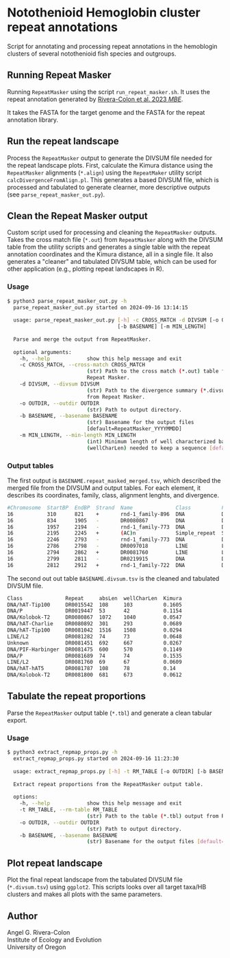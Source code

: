 # Notothenioid Hemoglobin cluster repeat annotations

Script for annotating and processing repeat annotations in the hemoblogin clusters of several notothenioid fish species and outgroups.

## Running Repeat Masker

Running `RepeatMasker` using the script `run_repeat_masker.sh`. It uses the repeat annotation generated by [Rivera-Colon et al. 2023 *MBE*](https://doi.org/10.1093/molbev/msad029). 

It takes the FASTA for the target genome and the FASTA for the repeat annotation library.

## Run the repeat landscape

Process the `RepeatMasker` output to generate the DIVSUM file needed for the repeat landscape plots. First, calculate the Kimura distance using the `RepeatMasker` alignments (`*.align`) using the `RepeatMaker` utility script `calcDivergenceFromAlign.pl`. This generates a based DIVSUM file, which is processed and tabulated to generate clearner, more descriptive outputs (see `parse_repeat_masker_out.py`).

## Clean the Repeat Masker output

Custom script used for processing and cleaning the `RepeatMasker` outputs. Takes the cross match file (`*.out`) from `RepeatMasker` along with the DIVSUM table from the utility scripts and generates a single table with the repeat annotation coordinates and the Kimura distance, all in a single file. It also generates a "cleaner" and tabulated DIVSUM table, which can be used for other application (e.g., plotting repeat landscapes in R).

### Usage

```sh
$ python3 parse_repeat_masker_out.py -h
  parse_repeat_masker_out.py started on 2024-09-16 13:14:15
  
  usage: parse_repeat_masker_out.py [-h] -c CROSS_MATCH -d DIVSUM [-o OUTDIR]
                                    [-b BASENAME] [-m MIN_LENGTH]
  
  Parse and merge the output from RepeatMasker.
  
  optional arguments:
    -h, --help            show this help message and exit
    -c CROSS_MATCH, --cross-match CROSS_MATCH
                          (str) Path to the cross match (*.out) table from
                          Repeat Masker.
    -d DIVSUM, --divsum DIVSUM
                          (str) Path to the divergence summary (*.divsum) table
                          from Repeat Masker.
    -o OUTDIR, --outdir OUTDIR
                          (str) Path to output directory.
    -b BASENAME, --basename BASENAME
                          (str) Basename for the output files
                          [default=RepeatMasker_YYYYMMDD]
    -m MIN_LENGTH, --min-length MIN_LENGTH
                          (int) Minimum length of well characterized bases
                          (wellCharLen) needed to keep a sequence [default=None]
```

### Output tables

The first output is `BASENAME.repeat_masked_merged.tsv`, which described the merged file from the DIVSUM and output tables. For each element, it describes its coordinates, family, class, alignment lenghts, and divergence.

```sh
#Chromosome  StartBP  EndBP  Strand  Name              Class          Family          WellCharLen  Kimura  SwScore
16           310      821    +       rnd-1_family-896  DNA            DNA             497          0.0922  3297
16           834      1905   -       DR0080867         DNA            DNA/Kolobok-T2  1040         0.0547  7295
16           1957     2194   -       rnd-1_family-773  DNA            DNA/P           786          0.0148  6389
16           2195     2245   +       (AC)n             Simple_repeat  Simple_repeat   None         None    60
16           2246     2793   -       rnd-1_family-773  DNA            DNA/P           786          0.0148  6389
16           2786     2798   -       DR0097018         LINE           LINE/L2         -60          1       253
16           2794     2862   +       DR0081760         LINE           LINE/L2         67           0.0609  1380
16           2799     2811   -       DR0219915         DNA            DNA             None         None    264
16           2812     2912   +       rnd-1_family-722  DNA            DNA/P           778          0.0243  737
```

The second out out table `BASENAME.divsum.tsv` is the cleaned and tabulated DIVSUM file.

```sh
Class              Repeat     absLen  wellCharLen  Kimura
DNA/hAT-Tip100     DR0015542  108     103          0.1605
DNA/P              DR0019447  53      42           0.1154
DNA/Kolobok-T2     DR0080867  1072    1040         0.0547
DNA/hAT-Charlie    DR0080892  301     293          0.0689
DNA/hAT-Tip100     DR0081042  1516    1508         0.0294
LINE/L2            DR0081282  74      73           0.0648
Unknown            DR0081451  692     667          0.0267
DNA/PIF-Harbinger  DR0081475  600     570          0.1149
DNA/P              DR0081689  74      74           0.1535
LINE/L2            DR0081760  69      67           0.0609
DNA/hAT-hAT5       DR0081787  108     78           0.14
DNA/Kolobok-T2     DR0081800  681     673          0.0612
```

## Tabulate the repeat proportions

Parse the `RepeatMasker` output table (`*.tbl`) and generate a clean tabular export.

### Usage

```sh
$ python3 extract_repmap_props.py -h
  extract_repmap_props.py started on 2024-09-16 11:23:30
  
  usage: extract_repmap_props.py [-h] -t RM_TABLE [-o OUTDIR] [-b BASENAME]
  
  Extract repeat proportions from the RepeatMasker output table.
  
  options:
    -h, --help            show this help message and exit
    -t RM_TABLE, --rm-table RM_TABLE
                          (str) Path to the table (*.tbl) output from Repeat Masker.
    -o OUTDIR, --outdir OUTDIR
                          (str) Path to output directory.
    -b BASENAME, --basename BASENAME
                          (str) Basename for the output files [default=RepeatMasker_YYYYMMDD]
```

## Plot repeat landscape

Plot the final repeat landscape from the tabulated DIVSUM file (`*.divsum.tsv`) using `ggplot2`. This scripts looks over all target taxa/HB clusters and makes all plots with the same parameters.

## Author

Angel G. Rivera-Colon  
Institute of Ecology and Evolution  
University of Oregon

